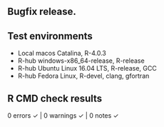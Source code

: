 Bugfix release.
--

## Test environments
- Local macos Catalina, R-4.0.3
- R-hub windows-x86_64-release, R-release
- R-hub Ubuntu Linux 16.04 LTS, R-release, GCC
- R-hub Fedora Linux, R-devel, clang, gfortran

## R CMD check results
0 errors ✓ | 0 warnings ✓ | 0 notes ✓

